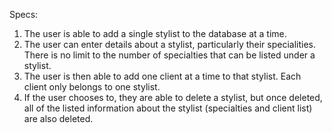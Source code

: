 Specs:

1. The user is able to add a single stylist to the database at a time.
2. The user can enter details about a stylist, particularly their specialities. There is no limit to the number of specialties that can be listed under a stylist.
3. The user is then able to add one client at a time to that stylist. Each client only belongs to one stylist.
4. If the user chooses to, they are able to delete a stylist, but once deleted, all of the listed information about the stylist (specialties and client list) are also deleted.
